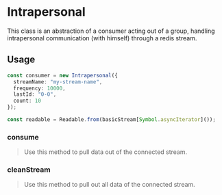 # Intrapersonal

This class is an abstraction of a consumer acting out of a group, handling intrapersonal communication (with himself) through a redis stream.


## Usage

```ts
const consumer = new Intrapersonal({
  streamName: "my-stream-name",
  frequency: 10000, 
  lastId: "0-0",
  count: 10
});

const readable = Readable.from(basicStream[Symbol.asyncIterator]());
```

### consume

> Use this method to pull data out of the connected stream.

### cleanStream

> Use this method to pull out all data of the connected stream.
